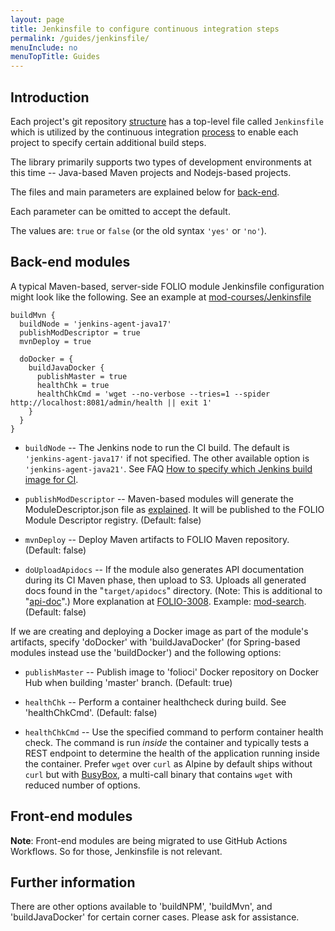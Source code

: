 ```yaml
---
layout: page
title: Jenkinsfile to configure continuous integration steps
permalink: /guides/jenkinsfile/
menuInclude: no
menuTopTitle: Guides
---
```


## Introduction

Each project's git repository [structure](/guides/commence-a-module/) has a top-level file called `Jenkinsfile`
which is utilized by the continuous integration [process](/guides/automation/#jenkins)
to enable each project to specify certain additional build steps.

The library primarily supports two types
of development environments at this time -- Java-based Maven projects and Nodejs-based projects.

The files and main parameters are explained below for
[back-end](#back-end-modules).

Each parameter can be omitted to accept the default.

The values are: `true` or `false` (or the old syntax `'yes'` or `'no'`).

## Back-end modules

A typical Maven-based, server-side FOLIO module Jenkinsfile configuration might look like
the following.
See an example at
[mod-courses/Jenkinsfile](https://github.com/folio-org/mod-courses/blob/master/Jenkinsfile)

```
buildMvn {
  buildNode = 'jenkins-agent-java17'
  publishModDescriptor = true
  mvnDeploy = true

  doDocker = {
    buildJavaDocker {
      publishMaster = true
      healthChk = true
      healthChkCmd = 'wget --no-verbose --tries=1 --spider http://localhost:8081/admin/health || exit 1'
    }
  }
}
```

* `buildNode` -- The Jenkins node to run the CI build.
The default is `'jenkins-agent-java17'` if not specified.
The other available option is `'jenkins-agent-java21'`.
See FAQ [How to specify which Jenkins build image for CI](/faqs/how-to-specify-backend-java-ci/).
* `publishModDescriptor` -- Maven-based modules will generate the ModuleDescriptor.json file as
[explained](/guides/commence-a-module/#back-end-descriptors).
It will be published to the FOLIO Module Descriptor registry.
(Default: false)

* `mvnDeploy` -- Deploy Maven artifacts to FOLIO Maven repository.
(Default: false)

* <a id="do-upload-apidocs"></a>`doUploadApidocs` -- If the module also generates API documentation during its CI Maven phase, then upload to S3.
Uploads all generated docs found in the "`target/apidocs`" directory.
(Note: This is additional to "[api-doc](/guides/api-doc/)".)
More explanation at [FOLIO-3008](https://issues.folio.org/browse/FOLIO-3008).
Example: [mod-search](https://github.com/folio-org/mod-search/blob/master/Jenkinsfile).
(Default: false)

If we are creating and deploying a Docker image as part of the module's artifacts, specify
'doDocker' with 'buildJavaDocker' (for Spring-based modules instead use the 'buildDocker') and the following options:

* `publishMaster` -- Publish image to 'folioci' Docker repository on Docker Hub when building
'master' branch.
(Default: true)

* `healthChk` -- Perform a container healthcheck during build.  See 'healthChkCmd'.
(Default: false)

* `healthChkCmd` -- Use the specified command to perform container health check.   The
command is run *inside* the container and typically tests a REST endpoint to determine the
health of the application running inside the container.  Prefer `wget` over `curl` as Alpine
by default ships without `curl` but with [BusyBox](https://www.busybox.net/about.html), a
multi-call binary that contains `wget` with reduced number of options.

## Front-end modules

**Note**: Front-end modules are being migrated to use GitHub Actions Workflows. So for those, Jenkinsfile is not relevant.

## Further information

There are other options available to 'buildNPM', 'buildMvn', and 'buildJavaDocker' for certain
corner cases. Please ask for assistance.

<div class="folio-spacer-content"></div>

